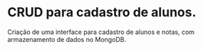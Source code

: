 # CRUD  para cadastro de alunos.
Criação de uma interface para cadastro de alunos e notas, com armazenamento de dados no MongoDB.
